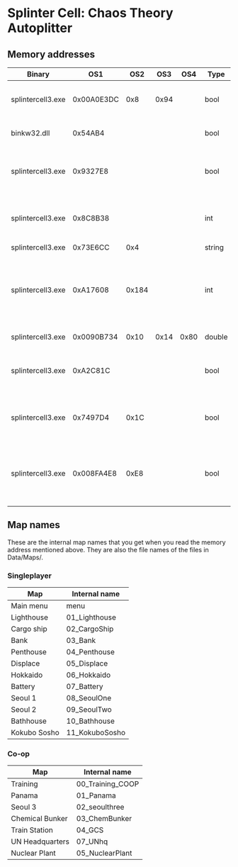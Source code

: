 # Splinter Cell: Chaos Theory Autoplitter

## Memory addresses

| Binary            | OS1        | OS2   | OS3  | OS4  | Type   | Name            | Description                                                                      |
| ----------------- | ---------- | ----- | ---- | ---- | ------ | --------------- | -------------------------------------------------------------------------------- |
| splintercell3.exe | 0x00A0E3DC | 0x8   | 0x94 |      | bool   | inMenu          | `true` while the ESC menu is open                                                |
| binkw32.dll       | 0x54AB4    |       |      |      | bool   | cutscene        | `true` while a cutscene is running                                               |
| splintercell3.exe | 0x9327E8   |       |      |      | bool   | qsql            | `true` while quick-loading or quick-saving                                       |
| splintercell3.exe | 0x8C8B38   |       |      |      | int    | isLoading       | `1` while loading a level or in the main menu                                    |
| splintercell3.exe | 0x73E6CC   | 0x4   |      |      | string | mapName         | Map name                                                                         |
| splintercell3.exe | 0xA17608   | 0x184 |      |      | int    | inResetMenu     | Momentarily goes to `0` in the "PRESS ANY KEY TO CONTINUE" screen for Lighthouse |
| splintercell3.exe | 0x0090B734 | 0x10  | 0x14 | 0x80 | double | igt             | In-game timer                                                                    |
| splintercell3.exe | 0xA2C81C   |       |      |      | bool   | missionComplete | `true` when the "MISSION COMPLETE" screen is up                                  |
| splintercell3.exe | 0x7497D4   | 0x1C  |      |      | bool   | soshoEnd        | Mission complete flag in Kokubo Sosho                                            |
| splintercell3.exe | 0x008FA4E8 | 0xE8  |      |      | bool   | missionEnd      | `true` during "MISSION COMPLETE" or "MISSION FAILED" screens                     |

## Map names

These are the internal map names that you get when you read the memory address mentioned above. They are also the file names of the files in Data/Maps/.

### Singleplayer

| Map          | Internal name  |
| ------------ | -------------- |
| Main menu    | menu           |
| Lighthouse   | 01_Lighthouse  |
| Cargo ship   | 02_CargoShip   |
| Bank         | 03_Bank        |
| Penthouse    | 04_Penthouse   |
| Displace     | 05_Displace    |
| Hokkaido     | 06_Hokkaido    |
| Battery      | 07_Battery     |
| Seoul 1      | 08_SeoulOne    |
| Seoul 2      | 09_SeoulTwo    |
| Bathhouse    | 10_Bathhouse   |
| Kokubo Sosho | 11_KokuboSosho |

### Co-op

| Map             | Internal name    |
| --------------- | ---------------- |
| Training        | 00_Training_COOP |
| Panama          | 01_Panama        |
| Seoul 3         | 02_seoulthree    |
| Chemical Bunker | 03_ChemBunker    |
| Train Station   | 04_GCS           |
| UN Headquarters | 07_UNhq          |
| Nuclear Plant   | 05_NuclearPlant  |
